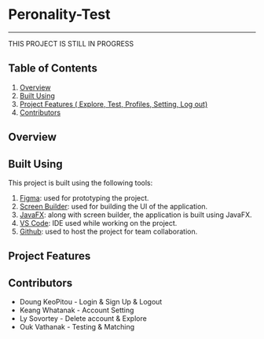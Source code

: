 # Peronality-Test
-------------------
THIS PROJECT IS STILL IN PROGRESS

## Table of Contents  
1. [Overview](#overview) 
2. [Built Using](#builtUsing)
3. [Project Features ( Explore, Test, Profiles, Setting, Log out)](#projectFeatures)
4. [Contributors](#contributors)
 
<a name="overview"/>

## Overview 

<a name="builtUsing"/>

## Built Using

This project is built using the following tools:
    
1. [Figma](https://www.figma.com/): used for prototyping the project.
2. [Screen Builder](https://www.oracle.com/java/technologies/javase/javafxscenebuilder-info.html): used for building the UI of the application.
3. [JavaFX](https://openjfx.io/): along with screen builder, the application is built using JavaFX.  
4. [VS Code](https://code.visualstudio.com/): IDE used while working on the project.
5. [Github](https://github.com/): used to host the project for team collaboration.

<a name="projectFeatures"/>

## Project Features

<a name="contributors"/>

## Contributors

* Doung KeoPitou - Login & Sign Up & Logout
* Keang Whatanak - Account Setting
* Ly Sovortey - Delete account & Explore
* Ouk Vathanak - Testing & Matching
